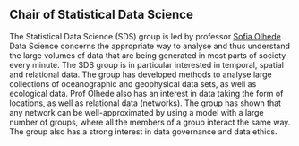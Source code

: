 ## Chair of Statistical Data Science


The Statistical Data Science (SDS) group is led by professor [Sofia Olhede](https://people.epfl.ch/sofia.olhede). Data Science concerns the appropriate way to analyse and thus understand the large volumes of data that are being generated in most parts of society every minute. The SDS group is in particular interested in temporal, spatial and relational data. The group has developed methods to analyse large collections of oceanographic and geophysical data sets, as well as ecological data. Prof Olhede also has an interest in data taking the form of locations, as well as relational data (networks). The group has shown that any network can be well-approximated by using a model with a large number of groups, where all the members of a group interact the same way. The group also has a strong interest in data governance and data ethics.
